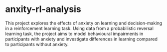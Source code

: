 # anxity-rl-analysis
This project explores the effects of anxiety on learning and decision-making in a reinforcement learning task. Using data from a probabilistic reversal learning task, the project aims to model behavioural impairments in participants with anxiety and investigate differences in learning compared to participants without anxiety.
